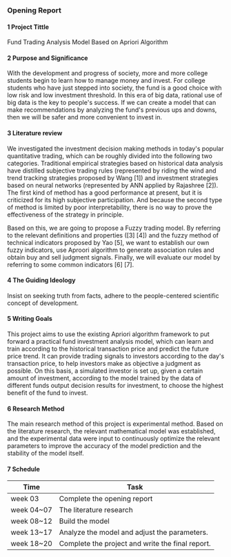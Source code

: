 ### Opening Report

#### 1 Project Tittle

Fund Trading Analysis Model Based on Apriori Algorithm

#### 2 Purpose and Significance

With the development and progress of society, more and more college students begin to learn how to manage money and invest. For college students who have just stepped into society, the fund is a good choice with low risk and low investment threshold. In this era of big data, rational use of big data is the key to people's success. If we can create a model that can make recommendations by analyzing the fund's previous ups and downs, then we will be safer and more convenient to invest in.

#### 3 Literature review

We investigated the investment decision making methods in today's popular quantitative trading,  which can be roughly divided into the following two categories. Traditional empirical strategies  based on historical data analysis have distilled subjective trading rules (represented by riding the  wind and trend tracking strategies proposed by Wang [1]) and investment strategies based on  neural networks (represented by ANN applied by Rajashree [2]). The first kind of method has a  good performance at present, but it is criticized for its high subjective participation. And because  the second type of method is limited by poor interpretability, there is no way to prove the  effectiveness of the strategy in principle. 

Based on this, we are going to propose a Fuzzy trading model. By referring to the relevant definitions  and properties ([3] [4]) and the fuzzy method of technical indicators proposed by Yao [5], we want to establish our own fuzzy indicators, use Aproori algorithm to generate association rules  and obtain buy and sell judgment signals. Finally, we will evaluate our model by referring to some  common indicators [6] [7].

#### 4 The Guiding Ideology

Insist on seeking truth from facts, adhere to the people-centered scientific concept of development.

#### 5 Writing Goals

This project aims to use the existing Apriori algorithm framework to put forward a practical fund investment analysis model, which can learn and train according to the historical transaction price and predict the future price trend. It can provide trading signals to investors according to the day's transaction price, to help investors make as objective a judgment as possible.
On this basis, a simulated investor is set up, given a certain amount of investment, according to the model trained by the data of different funds output decision results for investment, to choose the highest benefit of the fund to invest.

#### 6 Research Method

The main research method of this project is experimental method. Based on the literature research, the relevant mathematical model was established, and the experimental data were input to continuously optimize the relevant parameters to improve the accuracy of the model prediction and the stability of the model itself.

#### 7 Schedule

| Time       | Task                                             |
| ---------- | ------------------------------------------------ |
| week 03    | Complete the opening report                      |
| week 04~07 | The literature research                          |
| week 08~12 | Build the model                                  |
| week 13~17 | Analyze the model and adjust the parameters.     |
| week 18~20 | Complete the project and write the final report. |



